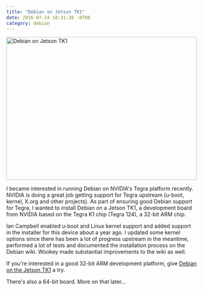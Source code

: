 ```yaml
---
title: "Debian on Jetson TK1"
date: 2016-07-24 18:31:28 -0700
category: debian
---
```


<img src="/images/jetson-tk1-debian8.jpg"
 alt="Debian on Jetson TK1" class="right" width="504" height="378" />

I became interested in running Debian on NVIDIA's Tegra platform recently.
NVIDIA is doing a great job getting support for Tegra upstream (u-boot,
kernel, X.org and other projects).  As part of ensuring good Debian support
for Tegra, I wanted to install Debian on a Jetson TK1, a development board
from NVIDIA based on the Tegra K1 chip (Tegra 124), a 32-bit ARM chip.

Ian Campbell enabled u-boot and Linux kernel support and added support in
the installer for this device about a year ago.  I updated some kernel
options since there has been a lot of progress upstream in the meantime,
performed a lot of tests and documented the installation process on the
Debian wiki.  Wookey made substantial improvements to the wiki as well.

If you're interested in a good 32-bit ARM development platform, give
[Debian on the Jetson
TK1](https://wiki.debian.org/InstallingDebianOn/NVIDIA/Jetson-TK1) a try.

There's also a 64-bit board.  More on that later...

